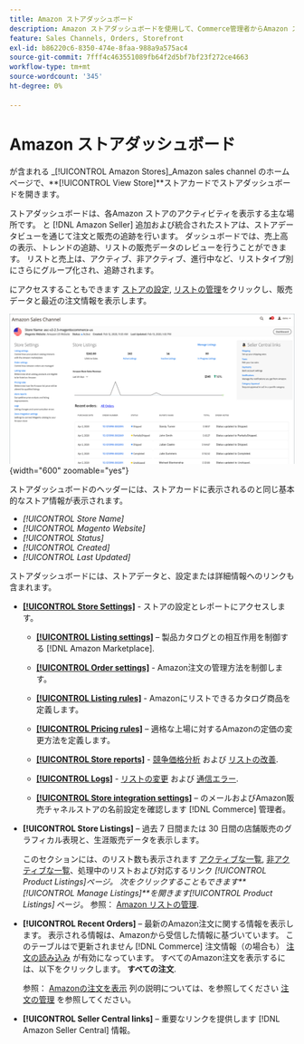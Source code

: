 ```yaml
---
title: Amazon ストアダッシュボード
description: Amazon ストアダッシュボードを使用して、Commerce管理者からAmazon ストアのアクティビティを表示します。
feature: Sales Channels, Orders, Storefront
exl-id: b86220c6-8350-474e-8faa-988a9a575ac4
source-git-commit: 7fff4c463551089fb64f2d5bf7bf23f272ce4663
workflow-type: tm+mt
source-wordcount: '345'
ht-degree: 0%

---
```


# Amazon ストアダッシュボード

が含まれる _[!UICONTROL Amazon Stores]_Amazon sales channel のホームページで、**[!UICONTROL View Store]**ストアカードでストアダッシュボードを開きます。

ストアダッシュボードは、各Amazon ストアのアクティビティを表示する主な場所です。 と [!DNL Amazon Seller] 追加および統合されたストアは、ストアデータビューを通じて注文と販売の追跡を行います。 ダッシュボードでは、売上高の表示、トレンドの追跡、リストの販売データのレビューを行うことができます。 リストと売上は、アクティブ、非アクティブ、進行中など、リストタイプ別にさらにグループ化され、追跡されます。

にアクセスすることもできます [ストアの設定](./ob-store-review.md), [リストの管理](./managing-product-listings.md)をクリックし、販売データと最近の注文情報を表示します。

![Amazon ストアダッシュボード](assets/amazon-store-dashboard.png){width="600" zoomable="yes"}

ストアダッシュボードのヘッダーには、ストアカードに表示されるのと同じ基本的なストア情報が表示されます。

- _[!UICONTROL Store Name]_
- _[!UICONTROL Magento Website]_
- _[!UICONTROL Status]_
- _[!UICONTROL Created]_
- _[!UICONTROL Last Updated]_

ストアダッシュボードには、ストアデータと、設定または詳細情報へのリンクも含まれます。

- [**[!UICONTROL Store Settings]**](./ob-store-review.md) - ストアの設定とレポートにアクセスします。

   - [**[!UICONTROL Listing settings]**](./listing-settings.md)  – 製品カタログとの相互作用を制御する [!DNL Amazon Marketplace].

   - [**[!UICONTROL Order settings]**](./order-settings.md) - Amazon注文の管理方法を制御します。

   - [**[!UICONTROL Listing rules]**](./listing-rules.md) - Amazonにリストできるカタログ商品を定義します。

   - [**[!UICONTROL Pricing rules]**](./pricing-products.md)  – 適格な上場に対するAmazonの定価の変更方法を定義します。

   - [**[!UICONTROL Store reports]**](./amazon-logs-reports.md) - [競争価格分析](./competitive-price-analysis.md) および [リストの改善](./listing-improvements.md).

   - [**[!UICONTROL Logs]**](./amazon-logs-reports.md) - [リストの変更](./listing-changes-log.md) および [通信エラー](./communication-errors-log.md).

   - [**[!UICONTROL Store integration settings]**](./store-integration-settings.md)  – のメールおよびAmazon販売チャネルストアの名前設定を確認します [!DNL Commerce] 管理者。

- **[!UICONTROL Store Listings]**  – 過去 7 日間または 30 日間の店舗販売のグラフィカル表現と、生涯販売データを表示します。

  このセクションには、のリスト数も表示されます [アクティブな一覧](./active-listings.md), [非アクティブな一覧](./inactive-listings.md)、処理中のリストおよび対応するリンク _[!UICONTROL Product Listings]_ページ。 次をクリックすることもできます&#x200B;**[!UICONTROL Manage Listings]**を開きます_[!UICONTROL Product Listings]_ ページ。 参照： [Amazon リストの管理](./managing-product-listings.md).

- **[!UICONTROL Recent Orders]**  – 最新のAmazon注文に関する情報を表示します。 表示される情報は、Amazonから受信した情報に基づいています。 このテーブルはで更新されません [!DNL Commerce] 注文情報（の場合も） [注文の読み込み](./order-settings.md) が有効になっています。 すべてのAmazon注文を表示するには、以下をクリックします。 **すべての注文**.

  参照： [Amazonの注文を表示](./amazon-orders-all.md) 列の説明については、を参照してください [注文の管理](./managing-orders.md) を参照してください。

- **[!UICONTROL Seller Central links]**  – 重要なリンクを提供します [!DNL Amazon Seller Central] 情報。
